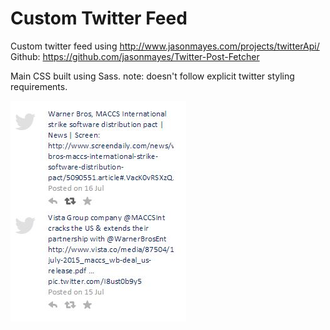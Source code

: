 # Custom Twitter Feed
Custom twitter feed using http://www.jasonmayes.com/projects/twitterApi/
Github: https://github.com/jasonmayes/Twitter-Post-Fetcher

Main CSS built using Sass.
note: doesn't follow explicit twitter styling requirements.

![ScreenShot](https://raw.githubusercontent.com/terabytenz/custom_twitter/master/twitter_capture.JPG)
